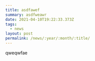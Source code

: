 ```yaml
---
title: asdfawef
summary: asdfweawr
date: 2021-04-10T19:22:33.373Z
tags:
  - news
layout: post
permalink: /news/:year/:month/:title/
---
```

qweqwfae